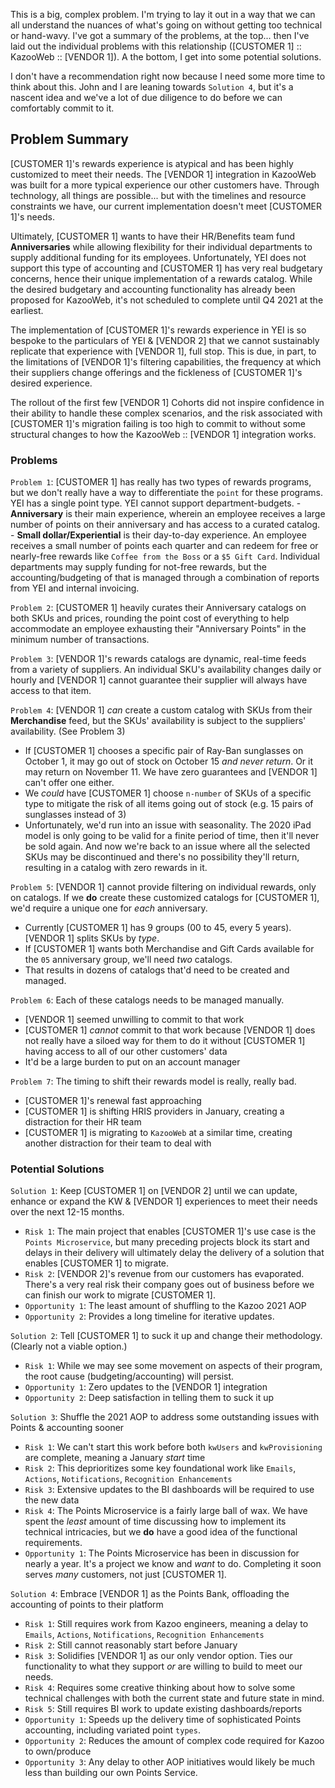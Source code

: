 This is a big, complex problem. I'm trying to lay it out in a way that we can all understand the nuances of what's going on without getting too technical or hand-wavy. I've got a summary of the problems, at the top... then I've laid out the individual problems with this relationship ([CUSTOMER 1] :: KazooWeb :: [VENDOR 1]). A the bottom, I get into some potential solutions.

I don't have a recommendation right now because I need some more time to think about this. John and I are leaning towards `Solution 4`, but it's a nascent idea and we've a lot of due diligence to do before we can comfortably commit to it.

## Problem Summary
[CUSTOMER 1]'s rewards experience is atypical and has been highly customized to meet their needs. The [VENDOR 1] integration in KazooWeb was built for a more typical experience our other customers have. Through technology, all things are possible... but with the timelines and resource constraints we have, our current implementation doesn't meet [CUSTOMER 1]'s needs.

Ultimately, [CUSTOMER 1] wants to have their HR/Benefits team fund **Anniversaries** while allowing flexibility for their individual departments to supply additional funding for its employees. Unfortunately, YEI does not support this type of accounting and [CUSTOMER 1] has very real budgetary concerns, hence their unique implementation of a rewards catalog. While the desired budgetary and accounting functionality has already been proposed for KazooWeb, it's not scheduled to complete until Q4 2021 at the earliest.

The implementation of [CUSTOMER 1]'s rewards experience in YEI is so bespoke to the particulars of YEI & [VENDOR 2] that we cannot sustainably replicate that experience with [VENDOR 1], full stop. This is due, in part, to the limitations of [VENDOR 1]'s filtering capabilities, the frequency at which their suppliers change offerings and the fickleness of [CUSTOMER 1]'s desired experience.

The rollout of the first few [VENDOR 1] Cohorts did not inspire confidence in their ability to handle these complex scenarios, and the risk associated with [CUSTOMER 1]'s migration failing is too high to commit to without some structural changes to how the KazooWeb :: [VENDOR 1] integration works.

### Problems

`Problem 1`: [CUSTOMER 1] has really has two types of rewards programs, but we don't really have a way to differentiate the `point` for these programs. YEI has a single point type. YEI cannot support department-budgets.
	- **Anniversary** is their main experience, wherein an employee receives a large number of points on their anniversary and has access to a curated catalog.
	- **Small dollar/Experiential** is their day-to-day experience. An employee receives a small number of points each quarter and can redeem for free or nearly-free rewards like `Coffee from the Boss` or a `$5 Gift Card`. Individual departments may supply funding for not-free rewards, but the accounting/budgeting of that is managed through a combination of reports from YEI and internal invoicing.

`Problem 2`: [CUSTOMER 1] heavily curates their Anniversary catalogs on both SKUs and prices, rounding the point cost of everything to help accommodate an employee exhausting their "Anniversary Points" in the minimum number of transactions.

`Problem 3`: [VENDOR 1]'s rewards catalogs are dynamic, real-time feeds from a variety of suppliers. An individual SKU's availability changes daily or hourly and [VENDOR 1] cannot guarantee their supplier will always have access to that item.

`Problem 4`: [VENDOR 1] _can_ create a custom catalog with SKUs from their **Merchandise** feed, but the SKUs' availability is subject to the suppliers' availability. (See Problem 3)
  - If [CUSTOMER 1] chooses a specific pair of Ray-Ban sunglasses on October 1, it may go out of stock on October 15 _and never return_. Or it may return on November 11. We have zero guarantees and [VENDOR 1] can't offer one either.
  - We _could_ have [CUSTOMER 1] choose `n-number` of SKUs of a specific type to mitigate the risk of all items going out of stock (e.g. 15 pairs of sunglasses instead of 3)
  - Unfortunately, we'd run into an issue with seasonality. The 2020 iPad model is only going to be valid for a finite period of time, then it'll never be sold again. And now we're back to an issue where all the selected SKUs may be discontinued and there's no possibility they'll return, resulting in a catalog with zero rewards in it.

`Problem 5`: [VENDOR 1] cannot provide filtering on individual rewards, only on catalogs. If we **do** create these customized catalogs for [CUSTOMER 1], we'd require a unique one for _each_ anniversary.
  - Currently [CUSTOMER 1] has 9 groups (00 to 45, every 5 years). [VENDOR 1] splits SKUs by _type_.
  - If [CUSTOMER 1] wants both Merchandise and Gift Cards available for the `05` anniversary group, we'll need _two_ catalogs.
  - That results in dozens of catalogs that'd need to be created and managed.

`Problem 6`: Each of these catalogs needs to be managed manually.
  - [VENDOR 1] seemed unwilling to commit to that work
  - [CUSTOMER 1] _cannot_ commit to that work because [VENDOR 1] does not really have a siloed way for them to do it without [CUSTOMER 1] having access to all of our other customers' data
  - It'd be a large burden to put on an account manager

`Problem 7`: The timing to shift their rewards model is really, really bad.
  - [CUSTOMER 1]'s renewal fast approaching
  - [CUSTOMER 1] is shifting HRIS providers in January, creating a distraction for their HR team
  - [CUSTOMER 1] is migrating to `KazooWeb` at a similar time, creating another distraction for their team to deal with

### Potential Solutions
`Solution 1`: Keep [CUSTOMER 1] on [VENDOR 2] until we can update, enhance or expand the KW & [VENDOR 1] experiences to meet their needs over the next 12-15 months.
  - `Risk 1`: The main project that enables [CUSTOMER 1]'s use case is the `Points Microservice`, but many preceding projects block its start and delays in their delivery will ultimately delay the delivery of a solution that enables [CUSTOMER 1] to migrate.
  - `Risk 2`: [VENDOR 2]'s revenue from our customers has evaporated. There's a very real risk their company goes out of business before we can finish our work to migrate [CUSTOMER 1].
  - `Opportunity 1`: The least amount of shuffling to the Kazoo 2021 AOP
  - `Opportunity 2`: Provides a long timeline for iterative updates.

`Solution 2`: Tell [CUSTOMER 1] to suck it up and change their methodology. (Clearly not a viable option.)
  - `Risk 1`: While we may see some movement on aspects of their program, the root cause (budgeting/accounting) will persist.
  - `Opportunity 1`: Zero updates to the [VENDOR 1] integration
  - `Opportunity 2`: Deep satisfaction in telling them to suck it up

`Solution 3`: Shuffle the 2021 AOP to address some outstanding issues with Points & accounting sooner
  - `Risk 1`: We can't start this work before both `kwUsers` and `kwProvisioning` are complete, meaning a January _start_ time
  - `Risk 2`: This deprioritizes some key foundational work like `Emails`, `Actions`, `Notifications`,  `Recognition Enhancements`
  - `Risk 3`: Extensive updates to the BI dashboards will be required to use the new data
  - `Risk 4`: The Points Microservice is a fairly large ball of wax. We have spent the _least_ amount of time discussing how to implement its technical intricacies, but we **do** have a good idea of the functional requirements.
  - `Opportunity 1`: The Points Microservice has been in discussion for nearly a year. It's a project we know and _want_ to do. Completing it soon serves _many_ customers, not just [CUSTOMER 1].

`Solution 4`: Embrace [VENDOR 1] as the Points Bank, offloading the accounting of points to their platform
  - `Risk 1`: Still requires work from Kazoo engineers, meaning a delay to `Emails`, `Actions`, `Notifications`,  `Recognition Enhancements`
  - `Risk 2`: Still cannot reasonably start before January
  - `Risk 3`: Solidifies [VENDOR 1] as our only vendor option. Ties our functionality to what they support _or_ are willing to build to meet our needs.
  - `Risk 4`: Requires some creative thinking about how to solve some technical challenges with both the current state and future state in mind.
  - `Risk 5`: Still requires BI work to update existing dashboards/reports
  - `Opportunity 1`: Speeds up the delivery time of sophisticated Points accounting, including variated point `types`.
  - `Opportunity 2`: Reduces the amount of complex code required for Kazoo to own/produce
  - `Opportunity 3`: Any delay to other AOP initiatives would likely be much less than building our own Points Service.
